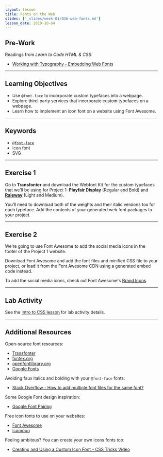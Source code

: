 ```yaml
---
layout: lesson
title: Fonts on the Web
slides: ['_slides/week-01/03b-web-fonts.md']
lesson_date: 2019-10-04
---
```


## Pre-Work

Readings from _Learn to Code HTML & CSS_:

- [Working with Typography - Embedding Web Fonts](http://learn.shayhowe.com/html-css/working-with-typography/#embedding-web-fonts)

---

## Learning Objectives

- Use `@font-face` to incorporate custom typefaces into a webpage.
- Explore third-party services that incorporate custom typefaces on a webpage.
- Learn how to implement an icon font on a website using Font Awesome.

---

## Keywords

- [`@font-face`](https://developer.mozilla.org/en/docs/Web/CSS/@font-face)
- Icon font
- SVG

---

## Exercise 1

Go to **Transfonter** and download the Webfont Kit for the custom typefaces that we'll be using for Project 1: **[Playfair Display](http://www.fontsquirrel.com/fonts/playfair-display)** (Regular and Bold) and **[Raleway](http://www.fontsquirrel.com/fonts/raleway)** (Light and Medium).

You'll need to download both of the weights and their italic versions too for each typeface. Add the contents of your generated web font packages to your project.

---

## Exercise 2

We're going to use Font Awesome to add the social media icons in the footer of the Project 1 website.

Download Font Awesome and add the font files and minified CSS file to your project, or load it from the Font Awesome CDN using a generated embed code instead.

To add the social media icons, check out Font Awesome's [Brand Icons](https://fontawesome.com/icons?d=gallery&s=brands).

---

## Lab Activity

See the [Intro to CSS lesson](/lesson/02-intro-to-css/) for lab activity details.

---

## Additional Resources

Open-source font resources:

- [Transfonter](https://transfonter.org/)
- [fontex.org](http://www.fontex.org/)
- [openfontlibrary.org](http://openfontlibrary.org/)
- [Google Fonts](https://www.google.com/fonts#)

Avoiding faux italics and bolding with your `@font-face` fonts:

- [Stack Overflow - How to add multiple font files for the same font?](http://stackoverflow.com/questions/2436749/how-to-add-multiple-font-files-for-the-same-font)

Some Google Font design inspiration:

- [Google Font Pairing](http://femmebot.github.io/google-type/)

Free icon fonts to use on your websites:

- [Font Awesome](http://fortawesome.github.io/Font-Awesome/)
- [Icomoon](https://icomoon.io/)

Feeling ambitous? You can create your own icons fonts too:

- [Creating and Using a Custom Icon Font - CSS Tricks Video](https://css-tricks.com/video-screencasts/113-creating-and-using-a-custom-icon-font/)
